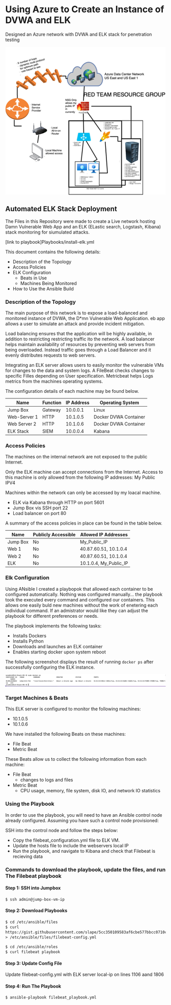 # Using Azure to Create an Instance of DVWA and ELK
Designed an Azure network with DVWA and ELK stack for penetration testing

![Network Diagram](Network_Diagram.jpg)

## Automated ELK Stack Deployment

The Files in this Repository were made to create a Live network hosting Damn Vulnerable Web App
and an ELK (ELastic search, Logstash, Kibana) stack monitoring for siumulated attacks.

[link to playbook]Playbooks/install-elk.yml

This document contains the following details:
- Description of the Topology
- Access Policies
- ELK Configuration
  - Beats in Use
  - Machines Being Monitored
- How to Use the Ansible Build



### Description of the Topology
The main purpose of this network is to expose a load-balanced and monitored instance of DVWA, the D*mn Vulnerable Web Application. eb app allows a user to simulate an attack and provide incident mitigation. 

Load balancing ensures that the application will be highly available, in addition to restricting restricting traffic ito the network.
A load balancer helps maintain availability of resources by preventing web servers from being overloaded. Instead traffic goes through a Load Balancer and it evenly distributes requests to web servers.

Integrating an ELK server allows users to easily monitor the vulnerable VMs for changes to the data and system logs.
A FileBeat checks changes to specific Filles depending on User specification. Metricbeat helps Logs metrics from 
the machines operating systems. 

The configuration details of each machine may be found below.

| Name         | Function | IP Address | Operating System      |
|--------------|----------|------------|-----------------------|
| Jump Box     | Gateway  | 10.0.0.1   | Linux                 |
| Web-Server 1 | HTTP     | 10.1.0.5   | Docker DVWA Container |
| Web Server 2 | HTTP     | 10.1.0.6   | Docker DVWA Container |
| ELK Stack    | SIEM     | 10.0.0.4   | Kabana                |

### Access Policies

The machines on the internal network are not exposed to the public Internet. 

Only the ELK machine can accept connections from the Internet.
Access to this machine is only allowed from the following IP addresses:
My Public IPV4 

Machines within the network can only be accessed by my loacal machine.
    
 - ELK via Kabana through HTTP on port 5601
 - Jump Box vis SSH port 22
 - Load balancer on port 80

A summary of the access policies in place can be found in the table below.

| Name     | Publicly Accessible | Allowed IP Addresses   |
|----------|---------------------|------------------------|
| Jump Box | No                  | My_Public_IP           |
| Web 1    | No                  | 40.87.60.51, 10.1.0.4  |
| Web 2    | No                  | 40.87.60.51, 10.1.0.4  |
| ELK      | No                  | 10.1.0.4, My_Public_IP |

### Elk Configuration

Using ANsible I created a playbopok that allowed each container to be configured automatically. Nothing was configured manually... the playbook took the executed every command and configured our containers. This allows one easily buld new machines without the work of enetering each individual command. If an admistrator would like they can adjust the playbook for different preferences or needs. 



The playbook implements the following tasks:
- Installs Dockers
- Installs Python
- Downloads and launches an ELK container
- Enables starting docker upon system reboot

The following screenshot displays the result of running `docker ps` after successfully configuring the ELK instance.


![Docker Command](/Images/Dockerps.png)

### Target Machines & Beats
This ELK server is configured to monitor the following machines:
- 10.1.0.5
- 10.1.0.6

We have installed the following Beats on these machines:
- File Beat
- Metric Beat

These Beats allow us to collect the following information from each machine:
- File Beat
  - changes to logs and files
- Metric Beat
  - CPU usage, memory, file system, disk IO, and network IO statistics

### Using the Playbook
In order to use the playbook, you will need to have an Ansible control node already configured. Assuming you have such a control node provisioned: 

SSH into the control node and follow the steps below:
- Copy the filebeat_configuration.yml file to ELK VM.
- Update the hosts file to include the webservers local IP
- Run the playbook, and navigate to Kibana and check that Filebeat is recieving data


### Commands to download the playbook, update the files, and run The Filebeat playbook

#### Step 1: SSH into Jumpbox
```
$ ssh admin@jump-box-vm-ip
```

#### Step 2: Download Playbooks
```
$ cd /etc/ansible/files
$ curl https://gist.githubusercontent.com/slape/5cc350109583af6cbe577bbcc0710c93/raw/eca603b72586fbe148c11f9c87bf96a63cb25760/Filebeat > /etc/ansible/files/filebeat-config.yml
```
```
$ cd /etc/ansible/roles
$ curl filebeat playbook
```

 #### Step 3: Update Config File

Update filebeat-config.yml with ELK server local-ip on lines 1106 aand 1806 

#### Step 4: Run The Playbook
```
$ ansible-playbook filebeat_playbook.yml
```


